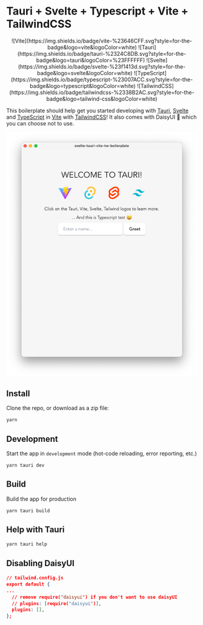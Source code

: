 # Tauri + Svelte + Typescript + Vite + TailwindCSS

<div align="center">
![Vite](https://img.shields.io/badge/vite-%23646CFF.svg?style=for-the-badge&logo=vite&logoColor=white)
![Tauri](https://img.shields.io/badge/tauri-%2324C8DB.svg?style=for-the-badge&logo=tauri&logoColor=%23FFFFFF)
![Svelte](https://img.shields.io/badge/svelte-%23f1413d.svg?style=for-the-badge&logo=svelte&logoColor=white)
![TypeScript](https://img.shields.io/badge/typescript-%23007ACC.svg?style=for-the-badge&logo=typescript&logoColor=white)
![TailwindCSS](https://img.shields.io/badge/tailwindcss-%2338B2AC.svg?style=for-the-badge&logo=tailwind-css&logoColor=white)
</div>

This boilerplate should help get you started developing with <a href="https://tauri.app">Tauri</a>, <a href="https://svelte.dev">Svelte</a> and <a href="https://www.typescriptlang.org">TypeScript</a> in <a href="https://vitejs.dev">Vite</a> with <a href="https://tailwindcss.com">TailwindCSS</a>! It also comes with DaisyUI 🌼 which you can choose not to use.

<div align="center">
  <img src="./static/img.png" alt="Boilerplate preview"/>

</div>

## Install

Clone the repo, or download as a zip file:

```bash
yarn
```

## Development

Start the app in `development` mode (hot-code reloading, error reporting, etc.)

```bash
yarn tauri dev
```

## Build

Build the app for production

```bash
yarn tauri build
```

## Help with Tauri

```bash
yarn tauri help
```

## Disabling DaisyUI

```json
// tailwind.config.js
export default {
...
  // remove require("daisyui") if you don't want to use daisyUI
  // plugins: [require("daisyui")],
  plugins: [],
};

```
